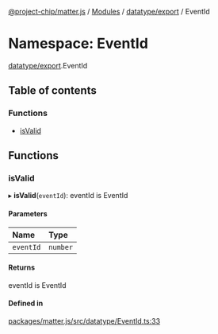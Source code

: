 [@project-chip/matter.js](../README.md) / [Modules](../modules.md) / [datatype/export](datatype_export.md) / EventId

# Namespace: EventId

[datatype/export](datatype_export.md).EventId

## Table of contents

### Functions

- [isValid](datatype_export.EventId.md#isvalid)

## Functions

### isValid

▸ **isValid**(`eventId`): eventId is EventId

#### Parameters

| Name | Type |
| :------ | :------ |
| `eventId` | `number` |

#### Returns

eventId is EventId

#### Defined in

[packages/matter.js/src/datatype/EventId.ts:33](https://github.com/project-chip/matter.js/blob/904d0c9b952b91f28a21803759c5e5c66ee4d272/packages/matter.js/src/datatype/EventId.ts#L33)
